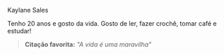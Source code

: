Kaylane Sales

Tenho 20 anos e gosto da vida.
Gosto de ler, fazer crochê, tomar café e estudar!

> **Citação favorita:** *"A vida é uma maravilha"*
